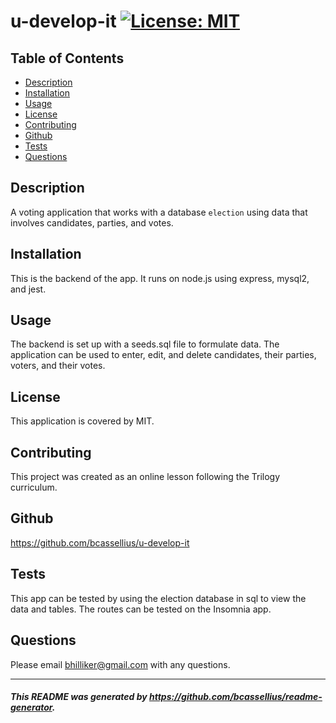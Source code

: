 # u-develop-it [![License: MIT](https://img.shields.io/badge/License-MIT-yellow.svg)](https://opensource.org/licenses/MIT)

## Table of Contents
* [Description](#description)
* [Installation](#installation)
* [Usage](#usage)
* [License](#license)
* [Contributing](#contributing)
* [Github](#github)
* [Tests](#tests)
* [Questions](#questions)

<a name='description'></a>
## Description
A voting application that works with a database `election` using data that involves candidates, parties, and votes.

<a name='installation'></a>
## Installation
This is the backend of the app. It runs on node.js using  express, mysql2, and jest.

<a name='usage'></a>
## Usage
The backend is set up with a seeds.sql file to formulate data. The application can be used to enter, edit, and delete candidates, their parties, voters, and their votes.

<a name='license'></a>
## License
This application is covered by MIT.

<a name='contributing'></a>
## Contributing
This project was created as an online lesson following the Trilogy curriculum.

<a name='github'></a>
## Github
https://github.com/bcassellius/u-develop-it

<a name='tests'></a>
## Tests
This app can be tested by using the election database in sql to view the data and tables. The routes can be tested on the Insomnia app.

<a name='questions'></a>
## Questions
Please email bhilliker@gmail.com with any questions. 

------------------------------
##### This README was generated by https://github.com/bcassellius/readme-generator.
  
